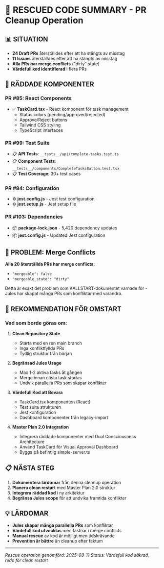 # 🚨 RESCUED CODE SUMMARY - PR Cleanup Operation

## 📊 **SITUATION**
- **24 Draft PRs** återställdes efter att ha stängts av misstag
- **11 Issues** återställdes efter att ha stängts av misstag  
- **Alla PRs har merge conflicts** ("dirty" state)
- **Värdefull kod identifierad** i flera PRs

## 🔄 **RÄDDADE KOMPONENTER**

### **PR #85: React Components**
- ✅ **TaskCard.tsx** - React komponent för task management
  - Status colors (pending/approved/rejected)
  - Approve/Reject buttons
  - Tailwind CSS styling
  - TypeScript interfaces

### **PR #99: Test Suite** 
- 📋 **API Tests**: `__tests__/api/complete-tasks.test.ts`
- 📋 **Component Tests**: `__tests__/components/CompleteTasksButton.test.tsx`
- 📋 **Test Coverage**: 30+ test cases

### **PR #84: Configuration**
- ⚙️ **jest.config.js** - Jest test configuration
- ⚙️ **jest.setup.js** - Jest setup file

### **PR #103: Dependencies**
- 📦 **package-lock.json** - 5,420 dependency updates
- 📦 **jest.config.js** - Updated Jest configuration

## 🚨 **PROBLEM: Merge Conflicts**

**Alla 20 återställda PRs har merge conflicts:**
- `"mergeable": false`
- `"mergeable_state": "dirty"`

Detta är exakt det problem som KALLSTART-dokumentet varnade för - Jules har skapat många PRs som konfliktar med varandra.

## 🎯 **REKOMMENDATION FÖR OMSTART**

### **Vad som borde göras om:**

1. **Clean Repository State**
   - Starta med en ren main branch
   - Inga konfliktfyllda PRs
   - Tydlig struktur från början

2. **Begränsad Jules Usage**
   - Max 1-2 aktiva tasks åt gången
   - Merge innan nästa task startas
   - Undvik parallella PRs som skapar konflikter

3. **Värdefull Kod att Bevara**
   - TaskCard.tsx komponenten (React)
   - Test suite strukturen
   - Jest konfiguration
   - Dashboard komponenter från legacy-import

4. **Master Plan 2.0 Integration**
   - Integrera räddade komponenter med Dual Consciousness Architecture
   - Använd TaskCard för Visual Approval Dashboard
   - Bygga på befintlig simple-server.ts

## 📋 **NÄSTA STEG**

1. **Dokumentera lärdomar** från denna cleanup operation
2. **Planera clean restart** med Master Plan 2.0 struktur
3. **Integrera räddad kod** i ny arkitektur
4. **Begränsa Jules scope** för att undvika framtida konflikter

## 💡 **LÄRDOMAR**

- **Jules skapar många parallella PRs** som konfliktar
- **Värdefull kod utvecklas** men fastnar i merge conflicts
- **Manual rescue** av kod är möjligt men tidskrävande
- **Prevention är bättre** än cleanup efter faktum

---

*Rescue operation genomförd: 2025-08-11*
*Status: Värdefull kod säkrad, redo för clean restart*
